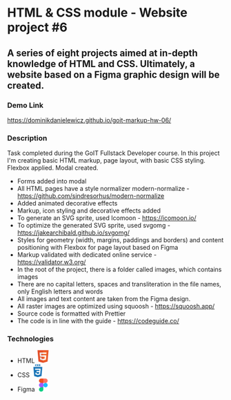 # HTML & CSS module - Website project #6

## A series of eight projects aimed at in-depth knowledge of HTML and CSS. Ultimately, a website based on a Figma graphic design will be created.

### Demo Link

https://dominikdanielewicz.github.io/goit-markup-hw-06/

### Description

Task completed during the GoIT Fullstack Developer course. In this project I'm creating basic HTML markup, page layout, with basic CSS styling. Flexbox applied. Modal created.

- Forms added into modal
- All HTML pages have a style normalizer modern-normalize - https://github.com/sindresorhus/modern-normalize
- Added animated decorative effects
- Markup, icon styling and decorative effects added
- To generate an SVG sprite, used Icomoon - https://icomoon.io/
- To optimize the generated SVG sprite, used svgomg - https://jakearchibald.github.io/svgomg/
- Styles for geometry (width, margins, paddings and borders) and content positioning with Flexbox for page layout based on Figma
- Markup validated with dedicated online service - https://validator.w3.org/
- In the root of the project, there is a folder called images, which contains images
- There are no capital letters, spaces and transliteration in the file names, only English letters and words
- All images and text content are taken from the Figma design.
- All raster images are optimized using squoosh - https://squoosh.app/
- Source code is formatted with Prettier
- The code is in line with the guide - https://codeguide.co/

### Technologies

- HTML <img src="https://github.com/devicons/devicon/blob/master/icons/html5/html5-original.svg" title="HTML5" alt="HTML5" width="30" height="30"/>
- CSS <img src="https://github.com/devicons/devicon/blob/master/icons/css3/css3-plain-wordmark.svg"  title="CSS3" alt="CSS3" width="30" height="30"/>
- Figma <img src="https://github.com/devicons/devicon/blob/master/icons/figma/figma-original.svg" title="Figma" alt="Figma" width="30" height="30"/>
